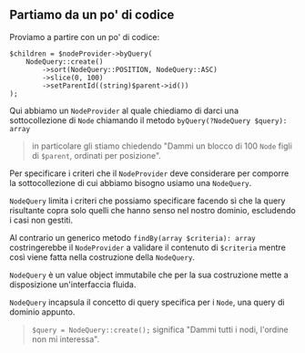 ## Partiamo da un po' di codice

Proviamo a partire con un po' di codice:

```
$children = $nodeProvider->byQuery(
    NodeQuery::create()
        ->sort(NodeQuery::POSITION, NodeQuery::ASC)
        ->slice(0, 100)
        ->setParentId((string)$parent->id())
);
```

Qui abbiamo un `NodeProvider` al quale chiediamo di darci una sottocollezione di `Node`
chiamando il metodo `byQuery(?NodeQuery $query): array`

> in particolare gli stiamo chiedendo "Dammi un blocco di 100 `Node` figli di `$parent`, ordinati per posizione".

Per specificare i criteri che il `NodeProvider` deve considerare per comporre la sottocollezione di cui
abbiamo bisogno usiamo una `NodeQuery`.

`NodeQuery` limita i criteri che possiamo specificare facendo sì che la query risultante copra solo quelli
che hanno senso nel nostro dominio, escludendo i casi non gestiti.

Al contrario un generico metodo `findBy(array $criteria): array` costringerebbe il `NodeProvider` a validare
il contenuto di `$criteria` mentre così viene fatta nella costruzione della `NodeQuery`.

`NodeQuery` è un value object immutabile che per la sua costruzione mette a disposizione
un'interfaccia fluida.

`NodeQuery` incapsula il concetto di query specifica per i `Node`, una query di dominio appunto.

> `$query = NodeQuery::create();` significa "Dammi tutti i nodi, l'ordine non mi interessa".
